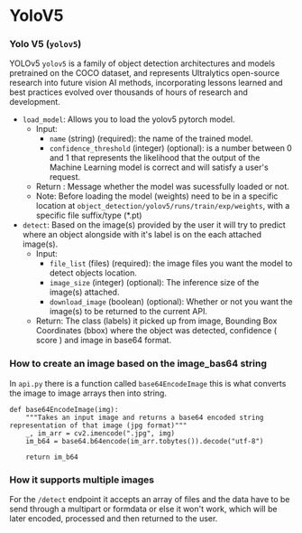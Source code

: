 # YoloV5

###  Yolo V5 (`yolov5`)
 YOLOv5 `yolov5`  is a family of object detection architectures and models pretrained on the COCO dataset, and represents Ultralytics open-source research into future vision AI methods, incorporating lessons learned and best practices evolved over thousands of hours of research and development.
 
 * `load_model`: Allows you to load the yolov5 pytorch model.
    * Input: 
        * `name` (string) (required): the name of the trained model. 
        * `confidence_threshold` (integer) (optional): is a number between 0 and 1 that represents the likelihood that the output of the Machine Learning model is correct and will satisfy a user's request.
    * Return : Message whether the model was sucessfully loaded or not.
    * Note: Before loading the model (weights) need to be in a specific location at `object_detection/yolov5/runs/train/exp/weights`, with a specific file suffix/type (*.pt)
* `detect`: Based on the image(s) provided by the user it will try to predict where an object alongside with it's label is on the each attached image(s).
    * Input:  
        * `file_list` (files) (required): the image files you want the model to detect objects location.
        * `image_size` (integer) (optional): The inference size of the image(s) attached.
        * `download_image` (boolean) (optional): Whether or not you want the image(s) to be returned to the current API.
    * Return: The class (labels) it picked up from image, Bounding Box Coordinates (bbox) where the object was detected, confidence ( score ) and image in base64 format.


### How to create an image based on the image_bas64 string
In `api.py` there is a function called `base64EncodeImage` this is what converts the image to image arrays then into string.

```
def base64EncodeImage(img):
    """Takes an input image and returns a base64 encoded string representation of that image (jpg format)"""
    _, im_arr = cv2.imencode(".jpg", img)
    im_b64 = base64.b64encode(im_arr.tobytes()).decode("utf-8")

    return im_b64

```

### How it supports multiple images
For the `/detect` endpoint it accepts an array of files and the data have to be send through a multipart or formdata or else it won't work, which will be later encoded, processed and then returned to the user.
